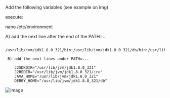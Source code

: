 Add the following variables (see example on img)

execute:

nano /etc/environment

A) add the next line after the end of the PATH=...
     
        /usr/lib/jvm/jdk1.8.0_321/bin:/usr/lib/jvm/jdk1.8.0_321/db/bin:/usr/lib/jvm/jdk1.8.0_321/jre/bin

     B) add the next lines under PATH=...

        J2SDKDIR="/usr/lib/jvm/jdk1.8.0_321"
        J2REDIR="/usr/lib/jvm/jdk1.8.0_321/jre"
        JAVA_HOME="/usr/lib/jvm/jdk1.8.0_321"
        DERBY_HOME="/usr/lib/jvm/jdk1.8.0_321/db"

![image](https://user-images.githubusercontent.com/82610533/190411432-d78c296a-93ee-4ff9-825c-e3ade344a53c.png)
